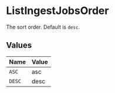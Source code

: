 # ListIngestJobsOrder

The sort order. Default is `desc`.


## Values

| Name   | Value  |
| ------ | ------ |
| `ASC`  | asc    |
| `DESC` | desc   |